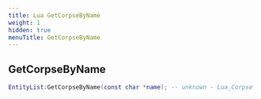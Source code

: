 ```yaml
---
title: Lua GetCorpseByName
weight: 1
hidden: true
menuTitle: GetCorpseByName
---
```

## GetCorpseByName
```lua
EntityList:GetCorpseByName(const char *name); -- unknown - Lua_Corpse
```